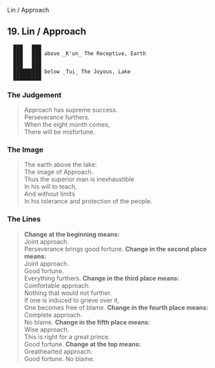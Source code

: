 Lin / Approach
## 19. Lin / Approach
      ███   ███
      ███   ███ above _K'un_ The Receptive, Earth  
      ███   ███
      ███   ███
      █████████ below _Tui_ The Joyous, Lake  
      █████████
### The Judgement
> Approach has supreme success.  
 Perseverance furthers.  
 When the eight month comes,  
 There will be misfortune.
### The Image
> The earth above the lake:  
 The image of Approach.  
 Thus the superior man is inexhaustible  
 In his will to teach,  
 And without limits  
 In his tolerance and protection of the people.
### The Lines

 > **Change at the beginning means:**  
 Joint approach.  
 Perseverance brings good fortune.
 > **Change in the second place means:**  
 Joint approach.  
 Good fortune.  
 Everything furthers.
 > **Change in the third place means:**  
 Comfortable approach.  
 Nothing that would not further.  
 If one is induced to grieve over it,  
 One becomes free of blame.
 > **Change in the fourth place means:**  
 Complete approach.  
 No blame.
 > **Change in the fifth place means:**  
 Wise approach.  
 This is right for a great prince.  
 Good fortune.
 > **Change at the top means:**  
 Greathearted approach.  
 Good fortune. No blame.



